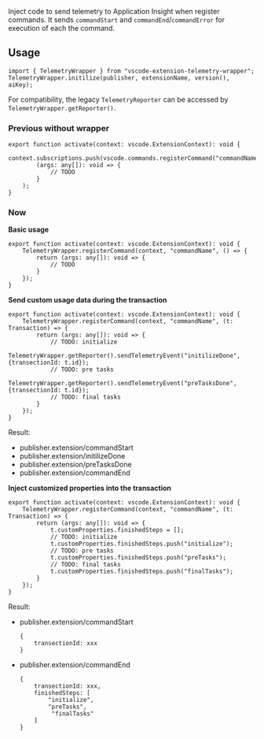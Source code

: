 Inject code to send telemetry to Application Insight when register commands.
It sends `commandStart` and `commandEnd`/`commandError` for execution of each the command.

## Usage

```
import { TelemetryWrapper } from "vscode-extension-telemetry-wrapper";
TelemetryWrapper.initilize(publisher, extensionName, version(), aiKey);
```

For compatibility, the legacy `TelemetryReporter` can be accessed by `TelemetryWrapper.getReporter()`.


### Previous without wrapper

```
export function activate(context: vscode.ExtensionContext): void {
    context.subscriptions.push(vscode.commands.registerCommand("commandName", 
        (args: any[]): void => {
            // TODO
        }
    );
}
```

### Now

**Basic usage**

```
export function activate(context: vscode.ExtensionContext): void {
    TelemetryWrapper.registerCommand(context, "commandName", () => {
        return (args: any[]): void => {
            // TODO
        }
    });
}
```

**Send custom usage data during the transaction**
```
export function activate(context: vscode.ExtensionContext): void {
    TelemetryWrapper.registerCommand(context, "commandName", (t: Transaction) => {
        return (args: any[]): void => {
            // TODO: initialize
            TelemetryWrapper.getReporter().sendTelemetryEvent("initilizeDone", {transectionId: t.id});
            // TODO: pre tasks
            TelemetryWrapper.getReporter().sendTelemetryEvent("preTasksDone", {transectionId: t.id});
            // TODO: final tasks
        }
    });
}
```

Result:

* publisher.extension/commandStart
* publisher.extension/initilizeDone
* publisher.extension/preTasksDone
* publisher.extension/commandEnd


**Inject customized properties into the transaction**
```
export function activate(context: vscode.ExtensionContext): void {
    TelemetryWrapper.registerCommand(context, "commandName", (t: Transaction) => {
        return (args: any[]): void => {
            t.customProperties.finishedSteps = [];
            // TODO: initialize
            t.customProperties.finishedSteps.push("initialize");
            // TODO: pre tasks
            t.customProperties.finishedSteps.push("preTasks");
            // TODO: final tasks
            t.customProperties.finishedSteps.push("finalTasks");
        }
    });
}
```

Result:

* publisher.extension/commandStart
    ```
    {
        transectionId: xxx
    }
    ```
* publisher.extension/commandEnd
    ```
    {
        transectionId: xxx,
        finishedSteps: [
            "initialize",
            "preTasks",
             "finalTasks"
        ]
    }
    ```


